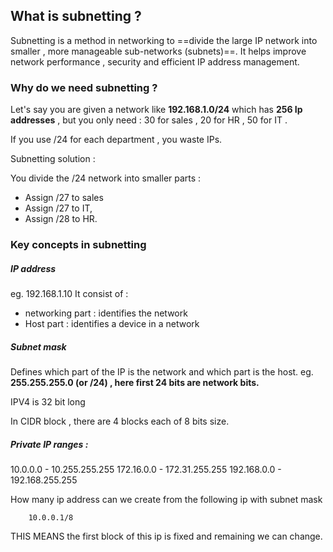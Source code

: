 
## What is subnetting ?

Subnetting is a method in networking to ==divide the large IP network into smaller , more manageable sub-networks (subnets)==. It helps improve network performance , security and efficient IP address management. 



### Why do we need subnetting ?

Let's say you are given a network like **192.168.1.0/24** which has **256 Ip addresses** , but you only need : 
30 for sales , 20 for HR , 50 for IT . 

If you use /24 for each department , you waste IPs. 

Subnetting solution : 

You divide the /24 network into smaller parts : 
* Assign /27 to sales 
* Assign /27 to IT, 
* Assign /28 to HR. 



### Key concepts in subnetting 

##### IP address 
eg. 192.168.1.10
It consist of : 
* networking part : identifies the network
* Host part : identifies a device in a network 


##### Subnet mask 

Defines which part of the IP is the network and which part is the host. 
eg. **255.255.255.0 (or /24) , here first 24 bits are network bits.** 

IPV4 is 32 bit long

In CIDR block , there are 4 blocks each of 8 bits size. 

##### Private IP ranges : 

10.0.0.0 - 10.255.255.255 
172.16.0.0 - 172.31.255.255
192.168.0.0 - 192.168.255.255 

How many ip address can we create from the following ip with subnet mask 

		10.0.0.1/8


THIS MEANS  the first block of this ip is fixed and remaining we can change. 

